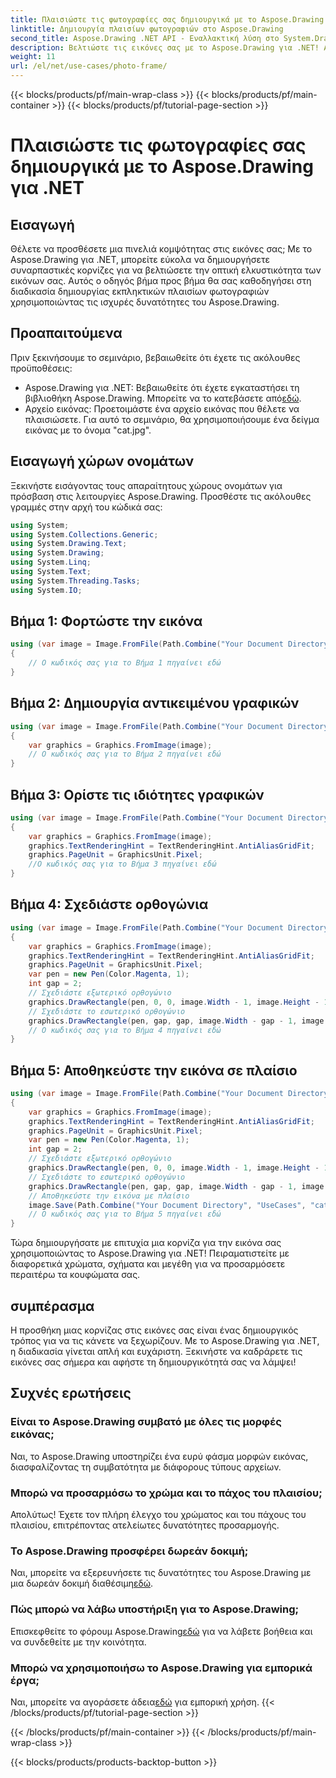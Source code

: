 ```yaml
---
title: Πλαισιώστε τις φωτογραφίες σας δημιουργικά με το Aspose.Drawing για .NET
linktitle: Δημιουργία πλαισίων φωτογραφιών στο Aspose.Drawing
second_title: Aspose.Drawing .NET API - Εναλλακτική λύση στο System.Drawing.Common
description: Βελτιώστε τις εικόνες σας με το Aspose.Drawing για .NET! Ακολουθήστε τον βήμα προς βήμα οδηγό μας για να δημιουργήσετε εντυπωσιακές κορνίζες. Εξερευνήστε το Aspose.Drawing για .NET τώρα!
weight: 11
url: /el/net/use-cases/photo-frame/
---
```


{{< blocks/products/pf/main-wrap-class >}}
{{< blocks/products/pf/main-container >}}
{{< blocks/products/pf/tutorial-page-section >}}

# Πλαισιώστε τις φωτογραφίες σας δημιουργικά με το Aspose.Drawing για .NET

## Εισαγωγή
Θέλετε να προσθέσετε μια πινελιά κομψότητας στις εικόνες σας; Με το Aspose.Drawing για .NET, μπορείτε εύκολα να δημιουργήσετε συναρπαστικές κορνίζες για να βελτιώσετε την οπτική ελκυστικότητα των εικόνων σας. Αυτός ο οδηγός βήμα προς βήμα θα σας καθοδηγήσει στη διαδικασία δημιουργίας εκπληκτικών πλαισίων φωτογραφιών χρησιμοποιώντας τις ισχυρές δυνατότητες του Aspose.Drawing.
## Προαπαιτούμενα
Πριν ξεκινήσουμε το σεμινάριο, βεβαιωθείτε ότι έχετε τις ακόλουθες προϋποθέσεις:
-  Aspose.Drawing για .NET: Βεβαιωθείτε ότι έχετε εγκαταστήσει τη βιβλιοθήκη Aspose.Drawing. Μπορείτε να το κατεβάσετε από[εδώ](https://releases.aspose.com/drawing/net/).
- Αρχείο εικόνας: Προετοιμάστε ένα αρχείο εικόνας που θέλετε να πλαισιώσετε. Για αυτό το σεμινάριο, θα χρησιμοποιήσουμε ένα δείγμα εικόνας με το όνομα "cat.jpg".
## Εισαγωγή χώρων ονομάτων
Ξεκινήστε εισάγοντας τους απαραίτητους χώρους ονομάτων για πρόσβαση στις λειτουργίες Aspose.Drawing. Προσθέστε τις ακόλουθες γραμμές στην αρχή του κώδικά σας:
```csharp
using System;
using System.Collections.Generic;
using System.Drawing.Text;
using System.Drawing;
using System.Linq;
using System.Text;
using System.Threading.Tasks;
using System.IO;
```
## Βήμα 1: Φορτώστε την εικόνα
```csharp
using (var image = Image.FromFile(Path.Combine("Your Document Directory", "UseCases", "cat.jpg")))
{
    // Ο κωδικός σας για το Βήμα 1 πηγαίνει εδώ
}
```
## Βήμα 2: Δημιουργία αντικειμένου γραφικών
```csharp
using (var image = Image.FromFile(Path.Combine("Your Document Directory", "UseCases", "cat.jpg")))
{
    var graphics = Graphics.FromImage(image);
    // Ο κωδικός σας για το Βήμα 2 πηγαίνει εδώ
}
```
## Βήμα 3: Ορίστε τις ιδιότητες γραφικών
```csharp
using (var image = Image.FromFile(Path.Combine("Your Document Directory", "UseCases", "cat.jpg")))
{
    var graphics = Graphics.FromImage(image);
    graphics.TextRenderingHint = TextRenderingHint.AntiAliasGridFit;
    graphics.PageUnit = GraphicsUnit.Pixel;
    //Ο κωδικός σας για το Βήμα 3 πηγαίνει εδώ
}
```
## Βήμα 4: Σχεδιάστε ορθογώνια
```csharp
using (var image = Image.FromFile(Path.Combine("Your Document Directory", "UseCases", "cat.jpg")))
{
    var graphics = Graphics.FromImage(image);
    graphics.TextRenderingHint = TextRenderingHint.AntiAliasGridFit;
    graphics.PageUnit = GraphicsUnit.Pixel;
    var pen = new Pen(Color.Magenta, 1);
    int gap = 2;
    // Σχεδιάστε εξωτερικό ορθογώνιο
    graphics.DrawRectangle(pen, 0, 0, image.Width - 1, image.Height - 1);
    // Σχεδιάστε το εσωτερικό ορθογώνιο
    graphics.DrawRectangle(pen, gap, gap, image.Width - gap - 1, image.Height - gap - 1);
    // Ο κωδικός σας για το Βήμα 4 πηγαίνει εδώ
}
```
## Βήμα 5: Αποθηκεύστε την εικόνα σε πλαίσιο
```csharp
using (var image = Image.FromFile(Path.Combine("Your Document Directory", "UseCases", "cat.jpg")))
{
    var graphics = Graphics.FromImage(image);
    graphics.TextRenderingHint = TextRenderingHint.AntiAliasGridFit;
    graphics.PageUnit = GraphicsUnit.Pixel;
    var pen = new Pen(Color.Magenta, 1);
    int gap = 2;
    // Σχεδιάστε εξωτερικό ορθογώνιο
    graphics.DrawRectangle(pen, 0, 0, image.Width - 1, image.Height - 1);
    // Σχεδιάστε το εσωτερικό ορθογώνιο
    graphics.DrawRectangle(pen, gap, gap, image.Width - gap - 1, image.Height - gap - 1);
    // Αποθηκεύστε την εικόνα με πλαίσιο
    image.Save(Path.Combine("Your Document Directory", "UseCases", "cat_with_honor_out.jpg"));
    // Ο κωδικός σας για το Βήμα 5 πηγαίνει εδώ
}
```
Τώρα δημιουργήσατε με επιτυχία μια κορνίζα για την εικόνα σας χρησιμοποιώντας το Aspose.Drawing για .NET! Πειραματιστείτε με διαφορετικά χρώματα, σχήματα και μεγέθη για να προσαρμόσετε περαιτέρω τα κουφώματα σας.
## συμπέρασμα
Η προσθήκη μιας κορνίζας στις εικόνες σας είναι ένας δημιουργικός τρόπος για να τις κάνετε να ξεχωρίζουν. Με το Aspose.Drawing για .NET, η διαδικασία γίνεται απλή και ευχάριστη. Ξεκινήστε να καδράρετε τις εικόνες σας σήμερα και αφήστε τη δημιουργικότητά σας να λάμψει!
## Συχνές ερωτήσεις
### Είναι το Aspose.Drawing συμβατό με όλες τις μορφές εικόνας;
Ναι, το Aspose.Drawing υποστηρίζει ένα ευρύ φάσμα μορφών εικόνας, διασφαλίζοντας τη συμβατότητα με διάφορους τύπους αρχείων.
### Μπορώ να προσαρμόσω το χρώμα και το πάχος του πλαισίου;
Απολύτως! Έχετε τον πλήρη έλεγχο του χρώματος και του πάχους του πλαισίου, επιτρέποντας ατελείωτες δυνατότητες προσαρμογής.
### Το Aspose.Drawing προσφέρει δωρεάν δοκιμή;
 Ναι, μπορείτε να εξερευνήσετε τις δυνατότητες του Aspose.Drawing με μια δωρεάν δοκιμή διαθέσιμη[εδώ](https://releases.aspose.com/).
### Πώς μπορώ να λάβω υποστήριξη για το Aspose.Drawing;
 Επισκεφθείτε το φόρουμ Aspose.Drawing[εδώ](https://forum.aspose.com/c/diagram/17) για να λάβετε βοήθεια και να συνδεθείτε με την κοινότητα.
### Μπορώ να χρησιμοποιήσω το Aspose.Drawing για εμπορικά έργα;
 Ναι, μπορείτε να αγοράσετε άδεια[εδώ](https://purchase.aspose.com/buy) για εμπορική χρήση.
{{< /blocks/products/pf/tutorial-page-section >}}

{{< /blocks/products/pf/main-container >}}
{{< /blocks/products/pf/main-wrap-class >}}

{{< blocks/products/products-backtop-button >}}

